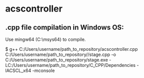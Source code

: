 # acscontroller

## .cpp file compilation in Windows OS:

Use mingw64 (C:\msys64) to compile.

$ g++ C:/Users/username/path_to_repository/acscontroller.cpp C:/Users/username/path_to_repository//stage.cpp -o C:/Users/username/path_to_repository/stage.exe -LC:/Users/username/path_to_repository/C_CPP/Dependencies -lACSCL_x64 -mconsole